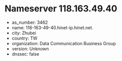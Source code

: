 # Nameserver 118.163.49.40

* as_number: 3462
* name: 118-163-49-40.hinet-ip.hinet.net.
* city: Zhubei
* country: TW
* organization: Data Communication Business Group
* version: Unknown
* dnssec: false
